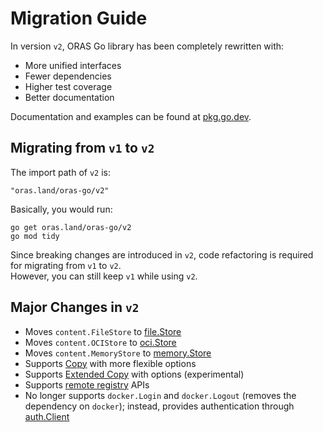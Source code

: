 # Migration Guide

In version `v2`, ORAS Go library has been completely rewritten with:

- More unified interfaces
- Fewer dependencies
- Higher test coverage
- Better documentation

Documentation and examples can be found at [pkg.go.dev](https://pkg.go.dev/oras.land/oras-go/v2).

## Migrating from `v1` to `v2`

The import path of `v2` is:
```
"oras.land/oras-go/v2"
```

Basically, you would run:

```
go get oras.land/oras-go/v2
go mod tidy
```

Since breaking changes are introduced in `v2`, code refactoring is required for migrating from `v1` to `v2`.  
However, you can still keep `v1` while using `v2`.

## Major Changes in `v2`

- Moves `content.FileStore` to [file.Store](https://pkg.go.dev/oras.land/oras-go/v2/content/file#Store)
- Moves `content.OCIStore` to [oci.Store](https://pkg.go.dev/oras.land/oras-go/v2/content/oci#Store)
- Moves `content.MemoryStore` to [memory.Store](https://pkg.go.dev/oras.land/oras-go/v2/content/memory#Store)
- Supports [Copy](https://pkg.go.dev/oras.land/oras-go/v2#Copy) with more flexible options
- Supports [Extended Copy](https://pkg.go.dev/oras.land/oras-go/v2#ExtendedCopy) with options (experimental)
- Supports [remote registry](https://pkg.go.dev/oras.land/oras-go/v2/registry/remote) APIs
- No longer supports `docker.Login` and `docker.Logout` (removes the dependency on `docker`); instead, provides authentication through [auth.Client](https://pkg.go.dev/oras.land/oras-go/v2/registry/remote/auth#Client)
